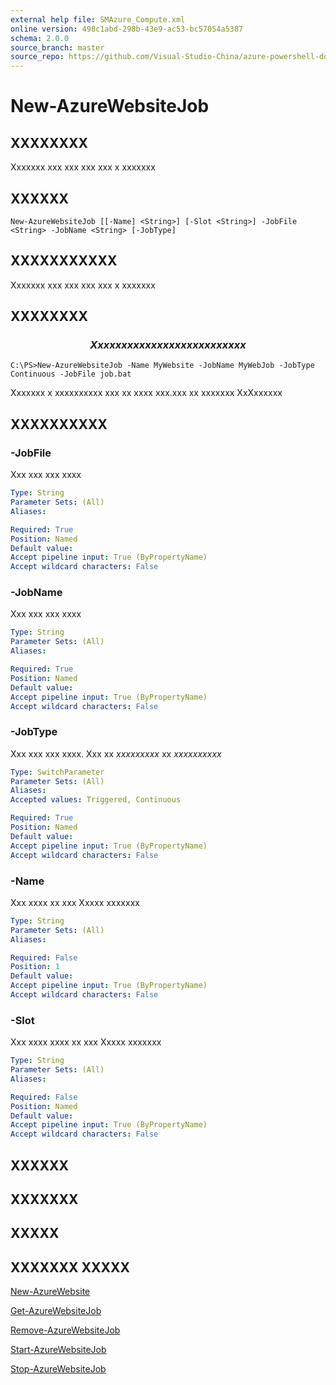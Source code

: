 ```yaml
---
external help file: SMAzure_Compute.xml
online version: 498c1abd-298b-43e9-ac53-bc57054a5387
schema: 2.0.0
source_branch: master
source_repo: https://github.com/Visual-Studio-China/azure-powershell-docs-int
---
```


# New-AzureWebsiteJob
## XXXXXXXX
Xxxxxxx xxx xxx xxx xxx x xxxxxxx

## XXXXXX

```
New-AzureWebsiteJob [[-Name] <String>] [-Slot <String>] -JobFile <String> -JobName <String> [-JobType]
```

## XXXXXXXXXXX
Xxxxxxx xxx xxx xxx xxx x xxxxxxx

## XXXXXXXX

### $$$$$$$$$$$$$$  Xxxxxx xxx xxx xxx xxx x xxxxxxx $$$$$$$$$$$$$$
```
C:\PS>New-AzureWebsiteJob -Name MyWebsite -JobName MyWebJob -JobType Continuous -JobFile job.bat
```

Xxxxxxx x xxxxxxxxxx xxx xx xxxx xxx.xxx xx xxxxxxx XxXxxxxxx

## XXXXXXXXXX

### -JobFile
Xxx xxx xxx xxxx

```yaml
Type: String
Parameter Sets: (All)
Aliases: 

Required: True
Position: Named
Default value: 
Accept pipeline input: True (ByPropertyName)
Accept wildcard characters: False
```

### -JobName
Xxx xxx xxx xxxx

```yaml
Type: String
Parameter Sets: (All)
Aliases: 

Required: True
Position: Named
Default value: 
Accept pipeline input: True (ByPropertyName)
Accept wildcard characters: False
```

### -JobType
Xxx xxx xxx xxxx.
Xxx xx $xxxxxxxxx$ xx $xxxxxxxxxx$

```yaml
Type: SwitchParameter
Parameter Sets: (All)
Aliases: 
Accepted values: Triggered, Continuous

Required: True
Position: Named
Default value: 
Accept pipeline input: True (ByPropertyName)
Accept wildcard characters: False
```

### -Name
Xxx xxxx xx xxx Xxxxx xxxxxxx

```yaml
Type: String
Parameter Sets: (All)
Aliases: 

Required: False
Position: 1
Default value: 
Accept pipeline input: True (ByPropertyName)
Accept wildcard characters: False
```

### -Slot
Xxx xxxx xxxx xx xxx Xxxxx xxxxxxx

```yaml
Type: String
Parameter Sets: (All)
Aliases: 

Required: False
Position: Named
Default value: 
Accept pipeline input: True (ByPropertyName)
Accept wildcard characters: False
```

## XXXXXX

## XXXXXXX

## XXXXX

## XXXXXXX XXXXX

[New-AzureWebsite](498c1abd-298b-43e9-ac53-bc57054a5387)

[Get-AzureWebsiteJob](5ef76b84-385f-419e-8aba-228d53ce2232)

[Remove-AzureWebsiteJob](e25091a2-2472-4674-978c-ec1522631bc1)

[Start-AzureWebsiteJob](33bc54a9-76a7-45cd-92d5-662e16354fa3)

[Stop-AzureWebsiteJob](9698753f-0bfc-4845-b74e-6c6bed38a430)


